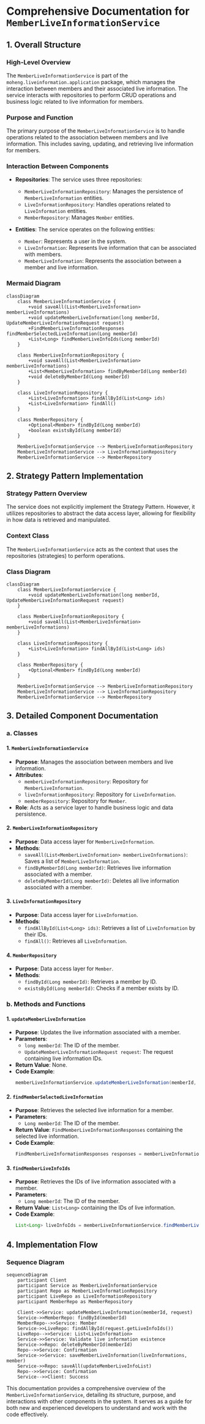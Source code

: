 # Comprehensive Documentation for `MemberLiveInformationService`

## 1. Overall Structure

### High-Level Overview
The `MemberLiveInformationService` is part of the `moheng.liveinformation.application` package, which manages the interaction between members and their associated live information. The service interacts with repositories to perform CRUD operations and business logic related to live information for members.

### Purpose and Function
The primary purpose of the `MemberLiveInformationService` is to handle operations related to the association between members and live information. This includes saving, updating, and retrieving live information for members.

### Interaction Between Components
- **Repositories**: The service uses three repositories:
  - `MemberLiveInformationRepository`: Manages the persistence of `MemberLiveInformation` entities.
  - `LiveInformationRepository`: Handles operations related to `LiveInformation` entities.
  - `MemberRepository`: Manages `Member` entities.
  
- **Entities**: The service operates on the following entities:
  - `Member`: Represents a user in the system.
  - `LiveInformation`: Represents live information that can be associated with members.
  - `MemberLiveInformation`: Represents the association between a member and live information.

### Mermaid Diagram
```mermaid
classDiagram
    class MemberLiveInformationService {
        +void saveAll(List<MemberLiveInformation> memberLiveInformations)
        +void updateMemberLiveInformation(long memberId, UpdateMemberLiveInformationRequest request)
        +FindMemberLiveInformationResponses findMemberSelectedLiveInformation(Long memberId)
        +List<Long> findMemberLiveInfoIds(Long memberId)
    }

    class MemberLiveInformationRepository {
        +void saveAll(List<MemberLiveInformation> memberLiveInformations)
        +List<MemberLiveInformation> findByMemberId(Long memberId)
        +void deleteByMemberId(Long memberId)
    }

    class LiveInformationRepository {
        +List<LiveInformation> findAllById(List<Long> ids)
        +List<LiveInformation> findAll()
    }

    class MemberRepository {
        +Optional<Member> findById(Long memberId)
        +boolean existsById(Long memberId)
    }

    MemberLiveInformationService --> MemberLiveInformationRepository
    MemberLiveInformationService --> LiveInformationRepository
    MemberLiveInformationService --> MemberRepository
```

## 2. Strategy Pattern Implementation

### Strategy Pattern Overview
The service does not explicitly implement the Strategy Pattern. However, it utilizes repositories to abstract the data access layer, allowing for flexibility in how data is retrieved and manipulated.

### Context Class
The `MemberLiveInformationService` acts as the context that uses the repositories (strategies) to perform operations.

### Class Diagram
```mermaid
classDiagram
    class MemberLiveInformationService {
        +void updateMemberLiveInformation(long memberId, UpdateMemberLiveInformationRequest request)
    }

    class MemberLiveInformationRepository {
        +void saveAll(List<MemberLiveInformation> memberLiveInformations)
    }

    class LiveInformationRepository {
        +List<LiveInformation> findAllById(List<Long> ids)
    }

    class MemberRepository {
        +Optional<Member> findById(Long memberId)
    }

    MemberLiveInformationService --> MemberLiveInformationRepository
    MemberLiveInformationService --> LiveInformationRepository
    MemberLiveInformationService --> MemberRepository
```

## 3. Detailed Component Documentation

### a. Classes

#### 1. `MemberLiveInformationService`
- **Purpose**: Manages the association between members and live information.
- **Attributes**:
  - `memberLiveInformationRepository`: Repository for `MemberLiveInformation`.
  - `liveInformationRepository`: Repository for `LiveInformation`.
  - `memberRepository`: Repository for `Member`.
- **Role**: Acts as a service layer to handle business logic and data persistence.

#### 2. `MemberLiveInformationRepository`
- **Purpose**: Data access layer for `MemberLiveInformation`.
- **Methods**:
  - `saveAll(List<MemberLiveInformation> memberLiveInformations)`: Saves a list of `MemberLiveInformation`.
  - `findByMemberId(Long memberId)`: Retrieves live information associated with a member.
  - `deleteByMemberId(Long memberId)`: Deletes all live information associated with a member.

#### 3. `LiveInformationRepository`
- **Purpose**: Data access layer for `LiveInformation`.
- **Methods**:
  - `findAllById(List<Long> ids)`: Retrieves a list of `LiveInformation` by their IDs.
  - `findAll()`: Retrieves all `LiveInformation`.

#### 4. `MemberRepository`
- **Purpose**: Data access layer for `Member`.
- **Methods**:
  - `findById(Long memberId)`: Retrieves a member by ID.
  - `existsById(Long memberId)`: Checks if a member exists by ID.

### b. Methods and Functions

#### 1. `updateMemberLiveInformation`
- **Purpose**: Updates the live information associated with a member.
- **Parameters**:
  - `long memberId`: The ID of the member.
  - `UpdateMemberLiveInformationRequest request`: The request containing live information IDs.
- **Return Value**: None.
- **Code Example**:
  ```java
  memberLiveInformationService.updateMemberLiveInformation(memberId, request);
  ```

#### 2. `findMemberSelectedLiveInformation`
- **Purpose**: Retrieves the selected live information for a member.
- **Parameters**:
  - `Long memberId`: The ID of the member.
- **Return Value**: `FindMemberLiveInformationResponses` containing the selected live information.
- **Code Example**:
  ```java
  FindMemberLiveInformationResponses responses = memberLiveInformationService.findMemberSelectedLiveInformation(memberId);
  ```

#### 3. `findMemberLiveInfoIds`
- **Purpose**: Retrieves the IDs of live information associated with a member.
- **Parameters**:
  - `Long memberId`: The ID of the member.
- **Return Value**: `List<Long>` containing the IDs of live information.
- **Code Example**:
  ```java
  List<Long> liveInfoIds = memberLiveInformationService.findMemberLiveInfoIds(memberId);
  ```

## 4. Implementation Flow

### Sequence Diagram
```mermaid
sequenceDiagram
    participant Client
    participant Service as MemberLiveInformationService
    participant Repo as MemberLiveInformationRepository
    participant LiveRepo as LiveInformationRepository
    participant MemberRepo as MemberRepository

    Client->>Service: updateMemberLiveInformation(memberId, request)
    Service->>MemberRepo: findById(memberId)
    MemberRepo-->>Service: Member
    Service->>LiveRepo: findAllById(request.getLiveInfoIds())
    LiveRepo-->>Service: List<LiveInformation>
    Service->>Service: Validate live information existence
    Service->>Repo: deleteByMemberId(memberId)
    Repo-->>Service: Confirmation
    Service->>Service: saveMemberLiveInformation(liveInformations, member)
    Service->>Repo: saveAll(updateMemberLiveInfoList)
    Repo-->>Service: Confirmation
    Service-->>Client: Success
```

This documentation provides a comprehensive overview of the `MemberLiveInformationService`, detailing its structure, purpose, and interactions with other components in the system. It serves as a guide for both new and experienced developers to understand and work with the code effectively.
